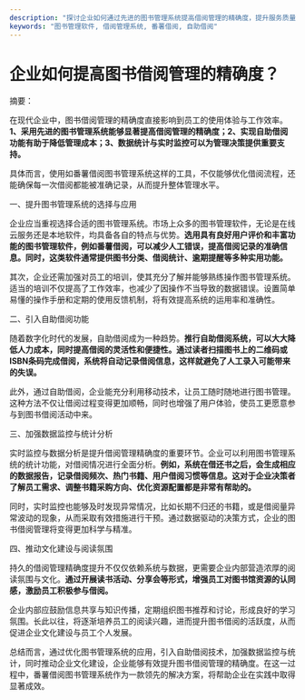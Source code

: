 ```yaml
---
description: "探讨企业如何通过先进的图书管理系统提高借阅管理的精确度，提升服务质量和用户体验。"
keywords: "图书管理软件, 借阅管理系统, 番薯借阅, 自助借阅"
---
```

# 企业如何提高图书借阅管理的精确度？

摘要：

在现代企业中，图书借阅管理的精确度直接影响到员工的使用体验与工作效率。**1、采用先进的图书管理系统能够显著提高借阅管理的精确度；2、实现自助借阅功能有助于降低管理成本；3、数据统计与实时监控可以为管理决策提供重要支持。** 

具体而言，使用如番薯借阅图书管理系统这样的工具，不仅能够优化借阅流程，还能确保每一次借阅都能被准确记录，从而提升整体管理水平。

一、提升图书管理系统的选择与应用

企业应当重视选择合适的图书管理系统。市场上众多的图书管理软件，无论是在线云服务还是本地软件，均具备各自的特点与优势。**选用具有良好用户评价和丰富功能的图书管理软件，例如番薯借阅，可以减少人工错误，提高借阅记录的准确信息。同时，这类软件通常提供图书分类、借阅统计、逾期提醒等多种实用功能。**

其次，企业还需加强对员工的培训，使其充分了解并能够熟练操作图书管理系统。适当的培训不仅提高了工作效率，也减少了因操作不当导致的数据错误。设置简单易懂的操作手册和定期的使用反馈机制，将有效提高系统的运用率和准确性。

二、引入自助借阅功能

随着数字化时代的发展，自助借阅成为一种趋势。**推行自助借阅系统，可以大大降低人力成本，同时提高借阅的灵活性和便捷性。通过读者扫描图书上的二维码或ISBN条码完成借阅，系统将自动记录借阅信息，这样就避免了人工录入可能带来的失误。**

此外，通过自助借阅，企业能充分利用移动技术，让员工随时随地进行图书管理。这种方法不仅让借阅过程变得更加顺畅，同时也增强了用户体验，使员工更愿意参与到图书借阅活动中来。

三、加强数据监控与统计分析

实时监控与数据分析是提升借阅管理精确度的重要环节。企业可以利用图书管理系统的统计功能，对借阅情况进行全面分析。**例如，系统在借还书之后，会生成相应的数据报告，记录借阅频次、热门书籍、用户借阅习惯等信息。这对于企业决策者了解员工需求、调整书籍采购方向、优化资源配置都是非常有帮助的。**

同时，实时监控也能够及时发现异常情况，比如长期不归还的书籍，或是借阅量异常波动的现象，从而采取有效措施进行干预。通过数据驱动的决策方式，企业的图书借阅管理将变得更加科学与精准。

四、推动文化建设与阅读氛围

持久的借阅管理精确度提升不仅仅依赖系统与数据，更需要企业内部营造浓厚的阅读氛围与文化。**通过开展读书活动、分享会等形式，增强员工对图书馆资源的认同感，激励员工积极参与借阅。**

企业内部应鼓励信息共享与知识传播，定期组织图书推荐和讨论，形成良好的学习氛围。长此以往，将逐渐培养员工的阅读兴趣，进而提升图书借阅的活跃度，从而促进企业文化建设与员工个人发展。

总结而言，通过优化图书管理系统的应用，引入自助借阅技术，加强数据监控与统计，同时推动企业文化建设，企业能够有效提升图书借阅管理的精确度。在这一过程中，番薯借阅图书管理系统作为一款领先的解决方案，将帮助企业在实践中取得显著成效。
